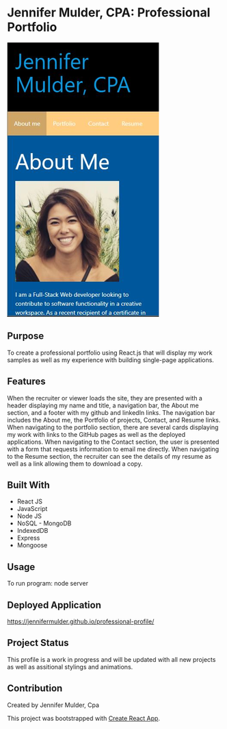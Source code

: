 # Jennifer Mulder, CPA: Professional Portfolio

![](src/assets/images/portfolio.jpg)

## Purpose
To create a professional portfolio using React.js that will display my work samples as well as my experience with building single-page applications.

## Features
When the recruiter or viewer loads the site, they are presented with a header displaying my name and title, a navigation bar, the About me section, and a footer with my github and linkedIn links. The navigation bar includes the About me, the Portfolio of projects, Contact, and Resume links. When navigating to the portfolio section, there are several cards displaying my work with links to the GitHub pages as well as the deployed applications. When navigating to the Contact section, the user is presented with a form that requests information to email me directly. When navigating to the Resume section, the recruiter can see the details of my resume as well as a link allowing them to download a copy.

## Built With
* React JS
* JavaScript
* Node JS 
* NoSQL - MongoDB
* IndexedDB
* Express
* Mongoose

## Usage
To run program: node server

## Deployed Application
https://jennifermulder.github.io/professional-profile/

## Project Status
This profile is a work in progress and will be updated with all new projects as well as assitional stylings and animations.

## Contribution
Created by Jennifer Mulder, Cpa

This project was bootstrapped with [Create React App](https://github.com/facebook/create-react-app).

